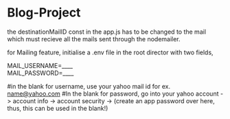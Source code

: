 # Blog-Project

the destinationMailID const in the app.js has to be changed to the mail which must recieve all the mails sent through the nodemailer.




for Mailing feature, initialise a .env file in the root director with two fields, 

MAIL_USERNAME=____      
MAIL_PASSWORD=____

#in the blank for username, use your yahoo mail id for ex. name@yahoo.com
#In the blank for password, go into your yahoo account -> account info -> account security -> (create an app password over here, thus, this can be used in the blank!)
